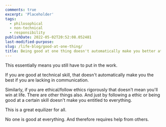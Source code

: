 ```yaml
---
comments: true
excerpt: 'Placeholder'
tags:
  - philosophical
  - non-technical
  - responsibility
publishDate: 2022-05-02T20:52:08.052481
last-modified-purpose:
slug: /life-blog/good-at-one-thing/
title: Being good at one thing doesn't automatically make you better at another
---
```


This essentially means you still have to put in the work.

If you are good at technical skill, that doesn't automatically make you the best if you are lacking in communication.

Similarly, if you are ethical/follow ethics rigorously that doesn't mean you'll win at life. There are other things also. And just by following a ethic or being good at a certain skill doesn't make you entitled to everything.

This is a great equilizer for all.

No one is good at everything. And therefore requires help from others.
